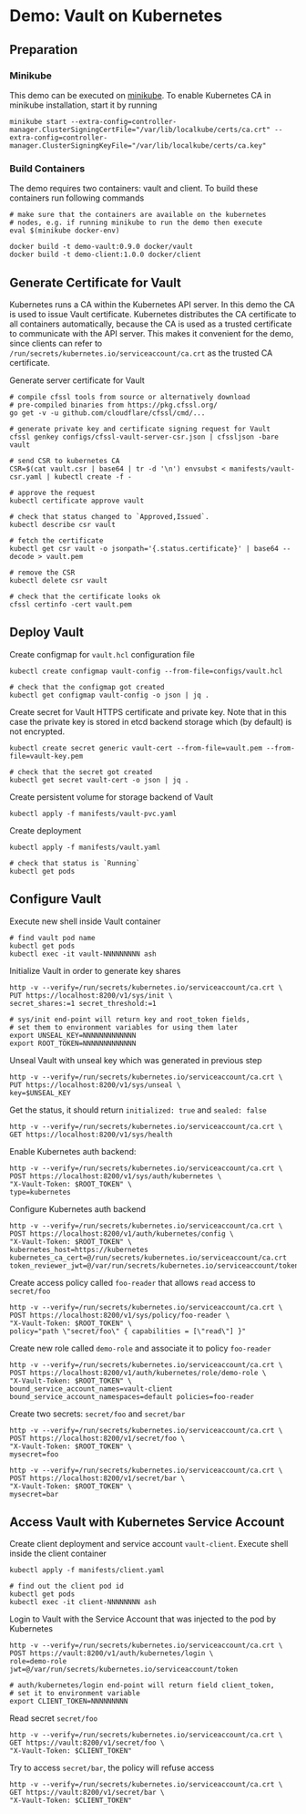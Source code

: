 # Demo: Vault on Kubernetes

## Preparation

### Minikube

This demo can be executed on [minikube](https://github.com/kubernetes/minikube). To enable Kubernetes CA in minikube installation, start it by running

    minikube start --extra-config=controller-manager.ClusterSigningCertFile="/var/lib/localkube/certs/ca.crt" --extra-config=controller-manager.ClusterSigningKeyFile="/var/lib/localkube/certs/ca.key"


### Build Containers

The demo requires two containers: vault and client.  To build these
containers run following commands

    # make sure that the containers are available on the kubernetes
    # nodes, e.g. if running minikube to run the demo then execute
    eval $(minikube docker-env)

    docker build -t demo-vault:0.9.0 docker/vault
    docker build -t demo-client:1.0.0 docker/client


## Generate Certificate for Vault

Kubernetes runs a CA within the Kubernetes API server.  In this demo
the CA is used to issue Vault certificate.  Kubernetes distributes
the CA certificate to all containers automatically, because the CA is
used as a trusted certificate to communicate with the API server.
This makes it convenient for the demo, since clients can refer to
`/run/secrets/kubernetes.io/serviceaccount/ca.crt` as the trusted CA
certificate.

Generate server certificate for Vault

    # compile cfssl tools from source or alternatively download
    # pre-compiled binaries from https://pkg.cfssl.org/
    go get -v -u github.com/cloudflare/cfssl/cmd/...

    # generate private key and certificate signing request for Vault
    cfssl genkey configs/cfssl-vault-server-csr.json | cfssljson -bare vault

    # send CSR to kubernetes CA
    CSR=$(cat vault.csr | base64 | tr -d '\n') envsubst < manifests/vault-csr.yaml | kubectl create -f -

    # approve the request
    kubectl certificate approve vault

    # check that status changed to `Approved,Issued`.
    kubectl describe csr vault

    # fetch the certificate
    kubectl get csr vault -o jsonpath='{.status.certificate}' | base64 --decode > vault.pem

    # remove the CSR
    kubectl delete csr vault

    # check that the certificate looks ok
    cfssl certinfo -cert vault.pem


## Deploy Vault

Create configmap for `vault.hcl` configuration file

    kubectl create configmap vault-config --from-file=configs/vault.hcl

    # check that the configmap got created
    kubectl get configmap vault-config -o json | jq .


Create secret for Vault HTTPS certificate and private key.  Note that
in this case the private key is stored in etcd backend storage which
(by default) is not encrypted.

    kubectl create secret generic vault-cert --from-file=vault.pem --from-file=vault-key.pem

    # check that the secret got created
    kubectl get secret vault-cert -o json | jq .


Create persistent volume for storage backend of Vault

    kubectl apply -f manifests/vault-pvc.yaml


Create deployment

    kubectl apply -f manifests/vault.yaml

    # check that status is `Running`
    kubectl get pods


## Configure Vault

Execute new shell inside Vault container

    # find vault pod name
    kubectl get pods
    kubectl exec -it vault-NNNNNNNNN ash


Initialize Vault in order to generate key shares

    http -v --verify=/run/secrets/kubernetes.io/serviceaccount/ca.crt \
    PUT https://localhost:8200/v1/sys/init \
    secret_shares:=1 secret_threshold:=1

    # sys/init end-point will return key and root_token fields,
    # set them to environment variables for using them later
    export UNSEAL_KEY=NNNNNNNNNNNNN
    export ROOT_TOKEN=NNNNNNNNNNNNN


Unseal Vault with unseal key which was generated in previous step

    http -v --verify=/run/secrets/kubernetes.io/serviceaccount/ca.crt \
    PUT https://localhost:8200/v1/sys/unseal \
    key=$UNSEAL_KEY


Get the status, it should return `initialized: true` and `sealed: false`

    http -v --verify=/run/secrets/kubernetes.io/serviceaccount/ca.crt \
    GET https://localhost:8200/v1/sys/health


Enable Kubernetes auth backend:

    http -v --verify=/run/secrets/kubernetes.io/serviceaccount/ca.crt \
    POST https://localhost:8200/v1/sys/auth/kubernetes \
    "X-Vault-Token: $ROOT_TOKEN" \
    type=kubernetes


Configure Kubernetes auth backend

    http -v --verify=/run/secrets/kubernetes.io/serviceaccount/ca.crt \
    POST https://localhost:8200/v1/auth/kubernetes/config \
    "X-Vault-Token: $ROOT_TOKEN" \
    kubernetes_host=https://kubernetes kubernetes_ca_cert=@/run/secrets/kubernetes.io/serviceaccount/ca.crt token_reviewer_jwt=@/var/run/secrets/kubernetes.io/serviceaccount/token


Create access policy called `foo-reader` that allows `read` access to
`secret/foo`

    http -v --verify=/run/secrets/kubernetes.io/serviceaccount/ca.crt \
    POST https://localhost:8200/v1/sys/policy/foo-reader \
    "X-Vault-Token: $ROOT_TOKEN" \
    policy="path \"secret/foo\" { capabilities = [\"read\"] }"


Create new role called `demo-role` and associate it to policy
`foo-reader`

    http -v --verify=/run/secrets/kubernetes.io/serviceaccount/ca.crt \
    POST https://localhost:8200/v1/auth/kubernetes/role/demo-role \
    "X-Vault-Token: $ROOT_TOKEN" \
    bound_service_account_names=vault-client bound_service_account_namespaces=default policies=foo-reader


Create two secrets: `secret/foo` and `secret/bar`

    http -v --verify=/run/secrets/kubernetes.io/serviceaccount/ca.crt \
    POST https://localhost:8200/v1/secret/foo \
    "X-Vault-Token: $ROOT_TOKEN" \
    mysecret=foo

    http -v --verify=/run/secrets/kubernetes.io/serviceaccount/ca.crt \
    POST https://localhost:8200/v1/secret/bar \
    "X-Vault-Token: $ROOT_TOKEN" \
    mysecret=bar


## Access Vault with Kubernetes Service Account

Create client deployment and service account `vault-client`.  Execute
shell inside the client container

    kubectl apply -f manifests/client.yaml

    # find out the client pod id
    kubectl get pods
    kubectl exec -it client-NNNNNNNN ash


Login to Vault with the Service Account that was injected to the pod
by Kubernetes

    http -v --verify=/run/secrets/kubernetes.io/serviceaccount/ca.crt \
    POST https://vault:8200/v1/auth/kubernetes/login \
    role=demo-role jwt=@/var/run/secrets/kubernetes.io/serviceaccount/token

    # auth/kubernetes/login end-point will return field client_token,
    # set it to environment variable
    export CLIENT_TOKEN=NNNNNNNNN


Read secret `secret/foo`

    http -v --verify=/run/secrets/kubernetes.io/serviceaccount/ca.crt \
    GET https://vault:8200/v1/secret/foo \
    "X-Vault-Token: $CLIENT_TOKEN"


Try to access `secret/bar`, the policy will refuse access

    http -v --verify=/run/secrets/kubernetes.io/serviceaccount/ca.crt \
    GET https://vault:8200/v1/secret/bar \
    "X-Vault-Token: $CLIENT_TOKEN"
